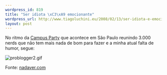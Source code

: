 ```yaml
--- 
wordpress_id: 819
title: "Ser idiota \xC3\xA9 emocionante"
wordpress_url: http://www.tiagoluchini.eu/2008/02/13/ser-idiota-e-emocionante/
layout: post
---
```

No ritmo da <a href="http://www.campus-party.com.br/" target="_blank">Campus Party</a> que acontece em São Paulo reunindo 3.000 nerds que não tem mais nada de bom para fazer e a minha atual falta de humor, segue:

<img src="http://www.tiagoluchini.eu/wp-content/uploads/2008/02/problogger2.gif" alt="problogger2.gif" />

Fonte: <a href="http://www.nadaver.com/a-emocionante-vida-de-blogueiro/" target="_blank">nadaver.com</a>

